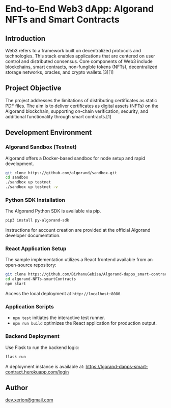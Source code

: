 # End-to-End Web3 dApp: Algorand NFTs and Smart Contracts

## Introduction
Web3 refers to a framework built on decentralized protocols and technologies. This stack enables applications that are centered on user control and distributed consensus. Core components of Web3 include blockchains, smart contracts, non-fungible tokens (NFTs), decentralized storage networks, oracles, and crypto wallets.[3][1]

## Project Objective
The project addresses the limitations of distributing certificates as static PDF files. The aim is to deliver certificates as digital assets (NFTs) on the Algorand blockchain, supporting on-chain verification, security, and additional functionality through smart contracts.[1]

## Development Environment

### Algorand Sandbox (Testnet)
Algorand offers a Docker-based sandbox for node setup and rapid development.  

```bash
git clone https://github.com/algorand/sandbox.git
cd sandbox
./sandbox up testnet
./sandbox up testnet -v
```

### Python SDK Installation
The Algorand Python SDK is available via pip.  

```bash
pip3 install py-algorand-sdk
```
Instructions for account creation are provided at the official Algorand developer documentation.

### React Application Setup
The sample implementation utilizes a React frontend available from an open-source repository:

```bash
git clone https://github.com/BirhanuGebisa/Algorand-dapps_smart-contract.git
cd algorand-NFTs-smartContracts
npm start
```
Access the local deployment at `http://localhost:8080`.

### Application Scripts
- `npm test` initiates the interactive test runner.
- `npm run build` optimizes the React application for production output.

### Backend Deployment
Use Flask to run the backend logic:

```bash
flask run
```

A deployment instance is available at:
https://lgorand-dapps-smart-contract.herokuapp.com/login

## Author
dev.xerion@gmail.com
